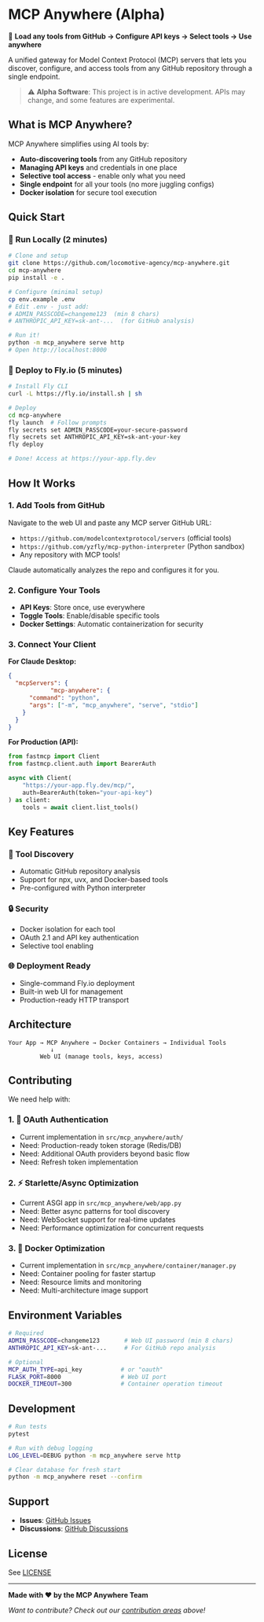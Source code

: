 # MCP Anywhere (Alpha)

🚀 **Load any tools from GitHub → Configure API keys → Select tools → Use anywhere**

A unified gateway for Model Context Protocol (MCP) servers that lets you discover, configure, and access tools from any GitHub repository through a single endpoint.

> ⚠️ **Alpha Software**: This project is in active development. APIs may change, and some features are experimental.

## What is MCP Anywhere?

MCP Anywhere simplifies using AI tools by:
- **Auto-discovering tools** from any GitHub repository
- **Managing API keys** and credentials in one place  
- **Selective tool access** - enable only what you need
- **Single endpoint** for all your tools (no more juggling configs)
- **Docker isolation** for secure tool execution

## Quick Start

### 🏃 Run Locally (2 minutes)

```bash
# Clone and setup
git clone https://github.com/locomotive-agency/mcp-anywhere.git
cd mcp-anywhere
pip install -e .

# Configure (minimal setup)
cp env.example .env
# Edit .env - just add:
# ADMIN_PASSCODE=changeme123  (min 8 chars)
# ANTHROPIC_API_KEY=sk-ant-...  (for GitHub analysis)

# Run it!
python -m mcp_anywhere serve http
# Open http://localhost:8000
```

### 🚀 Deploy to Fly.io (5 minutes)

```bash
# Install Fly CLI
curl -L https://fly.io/install.sh | sh

# Deploy
cd mcp-anywhere
fly launch  # Follow prompts
fly secrets set ADMIN_PASSCODE=your-secure-password
fly secrets set ANTHROPIC_API_KEY=sk-ant-your-key
fly deploy

# Done! Access at https://your-app.fly.dev
```

## How It Works

### 1. Add Tools from GitHub

Navigate to the web UI and paste any MCP server GitHub URL:
- `https://github.com/modelcontextprotocol/servers` (official tools)
- `https://github.com/yzfly/mcp-python-interpreter` (Python sandbox)
- Any repository with MCP tools!

Claude automatically analyzes the repo and configures it for you.

### 2. Configure Your Tools

- **API Keys**: Store once, use everywhere
- **Toggle Tools**: Enable/disable specific tools
- **Docker Settings**: Automatic containerization for security

### 3. Connect Your Client

**For Claude Desktop:**
```json
{
  "mcpServers": {
            "mcp-anywhere": {
      "command": "python",
      "args": ["-m", "mcp_anywhere", "serve", "stdio"]
    }
  }
}
```

**For Production (API):**
```python
from fastmcp import Client
from fastmcp.client.auth import BearerAuth

async with Client(
    "https://your-app.fly.dev/mcp/",
    auth=BearerAuth(token="your-api-key")
) as client:
    tools = await client.list_tools()
```

## Key Features

### 🔧 Tool Discovery
- Automatic GitHub repository analysis
- Support for npx, uvx, and Docker-based tools
- Pre-configured with Python interpreter

### 🔒 Security
- Docker isolation for each tool
- OAuth 2.1 and API key authentication
- Selective tool enabling

### 🌐 Deployment Ready
- Single-command Fly.io deployment
- Built-in web UI for management
- Production-ready HTTP transport

## Architecture

```
Your App → MCP Anywhere → Docker Containers → Individual Tools
            ↓
         Web UI (manage tools, keys, access)
```

## Contributing

We need help with:

### 1. 🔐 OAuth Authentication
- Current implementation in `src/mcp_anywhere/auth/`
- Need: Production-ready token storage (Redis/DB)
- Need: Additional OAuth providers beyond basic flow
- Need: Refresh token implementation

### 2. ⚡ Starlette/Async Optimization
- Current ASGI app in `src/mcp_anywhere/web/app.py`
- Need: Better async patterns for tool discovery
- Need: WebSocket support for real-time updates
- Need: Performance optimization for concurrent requests

### 3. 🐳 Docker Optimization
- Current implementation in `src/mcp_anywhere/container/manager.py`
- Need: Container pooling for faster startup
- Need: Resource limits and monitoring
- Need: Multi-architecture image support

## Environment Variables

```bash
# Required
ADMIN_PASSCODE=changeme123       # Web UI password (min 8 chars)
ANTHROPIC_API_KEY=sk-ant-...     # For GitHub repo analysis

# Optional
MCP_AUTH_TYPE=api_key           # or "oauth" 
FLASK_PORT=8000                 # Web UI port
DOCKER_TIMEOUT=300              # Container operation timeout
```

## Development

```bash
# Run tests
pytest

# Run with debug logging
LOG_LEVEL=DEBUG python -m mcp_anywhere serve http

# Clear database for fresh start
python -m mcp_anywhere reset --confirm
```

## Support

- **Issues**: [GitHub Issues](https://github.com/locomotive-agency/mcp-anywhere/issues)
- **Discussions**: [GitHub Discussions](https://github.com/locomotive-agency/mcp-anywhere/discussions)

## License

See [LICENSE](LICENSE)

---

**Made with ❤️ by the MCP Anywhere Team**

*Want to contribute? Check out our [contribution areas](#contributing) above!*
